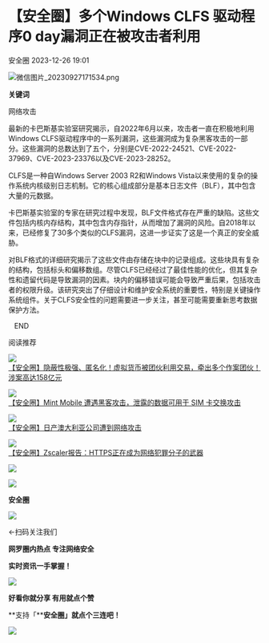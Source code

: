 #  【安全圈】多个Windows CLFS 驱动程序0 day漏洞正在被攻击者利用   
 安全圈   2023-12-26 19:01  
  
![](https://mmbiz.qpic.cn/sz_mmbiz_png/aBHpjnrGyliaueJ5iaMrdZd96GWXqDfsgENdlJ4l02TEDQekO8UnNlcoy2ibZjeQibEpSEe7jNsia6XGWyr7NKsjn1A/640?wx_fmt=png&from=appmsg "微信图片_20230927171534.png")  
  
  
**关键词**  
  
  
  
网络攻击  
  
  
最新的卡巴斯基实验室研究揭示，自2022年6月以来，攻击者一直在积极地利用Windows CLFS驱动程序中的一系列漏洞，这些漏洞成为复杂黑客攻击的一部分。这些漏洞的总数达到了五个，分别是CVE-2022-24521、CVE-2022-37969、CVE-2023-23376以及CVE-2023-28252。  
  
CLFS是一种自Windows Server 2003 R2和Windows Vista以来使用的复杂的操作系统内核级别日志机制。它的核心组成部分是基本日志文件（BLF），其中包含大量的元数据。  
  
卡巴斯基实验室的专家在研究过程中发现，BLF文件格式存在严重的缺陷。这些文件包括内核内存结构，其中包含内存指针，从而增加了漏洞的风险。自2018年以来，已经修复了30多个类似的CLFS漏洞，这进一步证实了这是一个真正的安全威胁。  
  
对BLF格式的详细研究揭示了这些文件由存储在块中的记录组成。这些块具有复杂的结构，包括标头和偏移数组。尽管CLFS已经经过了最佳性能的优化，但其复杂性和遗留代码是导致漏洞的因素。块内的偏移错误可能会导致严重后果，包括攻击者的权限升级。该研究突出了仔细设计和维护安全系统的重要性，特别是关键操作系统组件。关于CLFS安全性的问题需要进一步关注，甚至可能需要重新思考数据保护方法。  
  
  
  
  
   END    
  
  
阅读推荐  
  
  
![](https://mmbiz.qpic.cn/sz_mmbiz_png/aBHpjnrGylhKghic6sTXApacHWvylwlPtrWGRPLic0F0rKIP00L4gd9dicTGD8QXeUCGXWjoicA1Kfj73zpkQrkmjA/640?wx_fmt=png&from=appmsg "")  
[【安全圈】隐蔽性极强、匿名化！虚拟货币被团伙利用交易，牵出多个作案团伙！涉案高达158亿元](http://mp.weixin.qq.com/s?__biz=MzIzMzE4NDU1OQ==&mid=2652051041&idx=1&sn=6ed9b280f86f6a6cd9c0d51eaa171afe&chksm=f36e3a21c419b3375bbe8666c6252ff959c4244f8b24958db1199ff627e4d38da6af734324e2&scene=21#wechat_redirect)  
  
  
  
![](https://mmbiz.qpic.cn/sz_mmbiz_png/aBHpjnrGylhKghic6sTXApacHWvylwlPtu3waL5jYgwMzUribkcp7mvfNicx04LicJfMyC4FZ9hiawbVW2KbHFP7dVg/640?wx_fmt=png&from=appmsg "")  
[【安全圈】Mint Mobile 遭遇黑客攻击，泄露的数据可用于 SIM 卡交换攻击](http://mp.weixin.qq.com/s?__biz=MzIzMzE4NDU1OQ==&mid=2652051041&idx=2&sn=b8a482a3c39542fcb99715997d14df17&chksm=f36e3a21c419b3371f5d30e8529dd9a2c8a7060ee0d37143076090681f6b27cb118a2fe8bab1&scene=21#wechat_redirect)  
  
  
  
![](https://mmbiz.qpic.cn/sz_mmbiz_png/aBHpjnrGylhKghic6sTXApacHWvylwlPtDl3PCR9N4ibT7iaTM5N4cK2ltH7UAc7KoGG0k3kwiaAd2pEzZ5AsjbsBg/640?wx_fmt=png&from=appmsg "")  
[【安全圈】日产澳大利亚公司遭到网络攻击](http://mp.weixin.qq.com/s?__biz=MzIzMzE4NDU1OQ==&mid=2652051041&idx=3&sn=3dd7e49ad169f32e92674ccfc81acf48&chksm=f36e3a21c419b337bc4e09cfe28de2a26ca5d589360533269ac6aa4f25fc61ffc1ce380e7b87&scene=21#wechat_redirect)  
  
  
  
![](https://mmbiz.qpic.cn/sz_mmbiz_jpg/aBHpjnrGylhKghic6sTXApacHWvylwlPtK4TQ2xG3LHxzfGKf19UCa7snrJAZDj4ubDh26bibSU8TFXDq7RMMDJQ/640?wx_fmt=jpeg "")  
[【安全圈】Zscaler报告：HTTPS正在成为网络犯罪分子的武器](http://mp.weixin.qq.com/s?__biz=MzIzMzE4NDU1OQ==&mid=2652051041&idx=4&sn=720c87cce5a3fe4f6d2672c87778d786&chksm=f36e3a21c419b337e26702e4b587a5d1386656afc7f69a1ca61342be9e70d23e40b5002c7fa3&scene=21#wechat_redirect)  
  
  
  
![](https://mmbiz.qpic.cn/mmbiz_gif/aBHpjnrGylgeVsVlL5y1RPJfUdozNyCEft6M27yliapIdNjlcdMaZ4UR4XxnQprGlCg8NH2Hz5Oib5aPIOiaqUicDQ/640?wx_fmt=gif "")  
  
  
  
![](https://mmbiz.qpic.cn/mmbiz_png/aBHpjnrGylgeVsVlL5y1RPJfUdozNyCEDQIyPYpjfp0XDaaKjeaU6YdFae1iagIvFmFb4djeiahnUy2jBnxkMbaw/640?wx_fmt=png "")  
  
**安全圈**  
  
![](https://mmbiz.qpic.cn/mmbiz_gif/aBHpjnrGylgeVsVlL5y1RPJfUdozNyCEft6M27yliapIdNjlcdMaZ4UR4XxnQprGlCg8NH2Hz5Oib5aPIOiaqUicDQ/640?wx_fmt=gif "")  
  
  
←扫码关注我们  
  
**网罗圈内热点 专注网络安全**  
  
**实时资讯一手掌握！**  
  
  
![](https://mmbiz.qpic.cn/mmbiz_gif/aBHpjnrGylgeVsVlL5y1RPJfUdozNyCE3vpzhuku5s1qibibQjHnY68iciaIGB4zYw1Zbl05GQ3H4hadeLdBpQ9wEA/640?wx_fmt=gif "")  
  
**好看你就分享 有用就点个赞**  
  
**支持「****安全圈」就点个三连吧！**  
  
![](https://mmbiz.qpic.cn/mmbiz_gif/aBHpjnrGylgeVsVlL5y1RPJfUdozNyCE3vpzhuku5s1qibibQjHnY68iciaIGB4zYw1Zbl05GQ3H4hadeLdBpQ9wEA/640?wx_fmt=gif "")  
  
  
